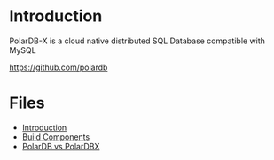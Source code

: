 # Introduction

PolarDB-X is a cloud native distributed SQL Database compatible with MySQL

https://github.com/polardb  

# Files

- [Introduction](./introduction.md)
- [Build Components](./build.md)
- [PolarDB vs PolarDBX](./db_vs_dbx.md)
